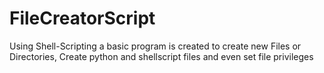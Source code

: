 # FileCreatorScript
Using Shell-Scripting a basic program is created to create new Files or Directories, Create python and shellscript files and even set file privileges
